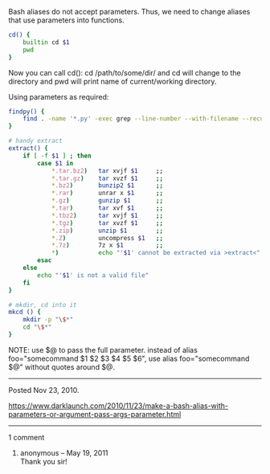 Bash aliases do not accept parameters. Thus, we need to change aliases that use parameters into functions.

```sh
cd() {
    builtin cd $1
    pwd
}
```

Now you can call cd(): cd /path/to/some/dir/ and cd will change to the directory and pwd will print name of current/working directory.

Using parameters as required:

```sh
findpy() {
    find . -name '*.py' -exec grep --line-number --with-filename --recursive "$1" {} \; ;
}
```

```sh
# handy extract
extract() {
    if [ -f $1 ] ; then
        case $1 in
            *.tar.bz2)   tar xvjf $1     ;;
            *.tar.gz)    tar xvzf $1     ;;
            *.bz2)       bunzip2 $1      ;;
            *.rar)       unrar x $1      ;;
            *.gz)        gunzip $1       ;;
            *.tar)       tar xvf $1      ;;
            *.tbz2)      tar xvjf $1     ;;
            *.tgz)       tar xvzf $1     ;;
            *.zip)       unzip $1        ;;
            *.Z)         uncompress $1   ;;
            *.7z)        7z x $1         ;;
            *)           echo "'$1' cannot be extracted via >extract<" ;;
        esac
    else
        echo "'$1' is not a valid file"
    fi
}
```

```sh
# mkdir, cd into it
mkcd () {
    mkdir -p "\$*"
    cd "\$*"
}
```

NOTE: use $@ to pass the full parameter. instead of alias foo="somecommand $1 $2 $3 $4 $5 $6", use alias foo="somecommand $@" without quotes around $@.

---

Posted Nov 23, 2010.

https://www.darklaunch.com/2010/11/23/make-a-bash-alias-with-parameters-or-argument-pass-args-parameter.html

---

1 comment

<ol>
    <li>
        <div>
            anonymous &ndash; May 19, 2011
            <div>
Thank you sir!
            </div>
        </div>
    </li>
</ol>
